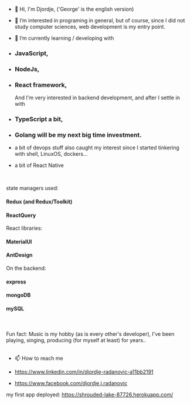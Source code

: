 - 👋  Hi, I'm Djordje, ('George' is the english version) 
- 👀  I’m interested in programing in general, but of course, 
    since I did not study computer sciences, web development is my entry point.  

- 🌱  I’m currently learning / developing with 
- ### JavaScript, 
- ### NodeJs,
- ### React framework,  
  And I'm very interested in backend development, and after I settle in with 
- ### TypeScript a bit, 
- ### Golang will be my next big time investment.

- a bit of devops stuff also caught my interest since I started tinkering with shell, LinuxOS, dockers...
- a bit of React Native 

<br>

state managers used:
#### Redux (and Redux/Toolkit)
#### ReactQuery

React libraries:
#### MaterialUI
#### AntDesign

On the backend:
#### express
#### mongoDB
#### mySQL


<br>
<br>
Fun fact: Music is my hobby (as is every other's developer), I've been playing, singing, producing (for myself at least) for years.. 
<br>
<br>

- 📫 How to reach me

- https://www.linkedin.com/in/djordje-radanovic-a11bb2191
- https://www.facebook.com/djordje.j.radanovic

my first app deployed: 
https://shrouded-lake-87726.herokuapp.com/


